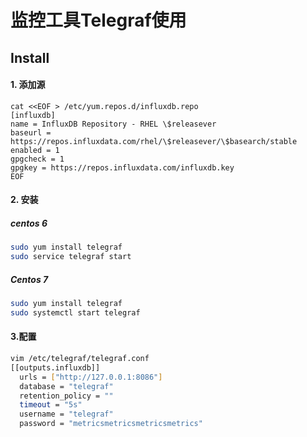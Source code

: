 # 监控工具Telegraf使用



## Install

#### 1. 添加源

```shell
cat <<EOF > /etc/yum.repos.d/influxdb.repo 
[influxdb]
name = InfluxDB Repository - RHEL \$releasever
baseurl = https://repos.influxdata.com/rhel/\$releasever/\$basearch/stable
enabled = 1
gpgcheck = 1
gpgkey = https://repos.influxdata.com/influxdb.key
EOF
```

#### 

#### 2. 安装

##### centos 6

```sh
sudo yum install telegraf
sudo service telegraf start
```

##### Centos 7

```sh
sudo yum install telegraf
sudo systemctl start telegraf
```



#### 3.配置

```sh
vim /etc/telegraf/telegraf.conf
[[outputs.influxdb]]
  urls = ["http://127.0.0.1:8086"]
  database = "telegraf"
  retention_policy = ""
  timeout = "5s"
  username = "telegraf"
  password = "metricsmetricsmetricsmetrics"
```



